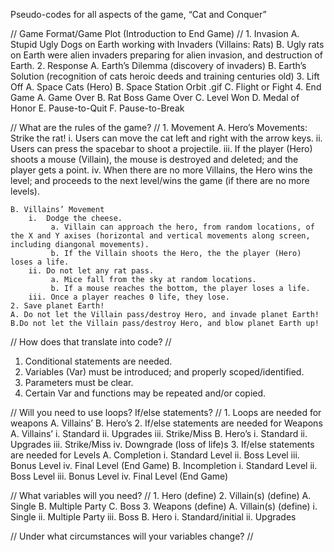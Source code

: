 Pseudo-codes for all aspects of the game, “Cat and Conquer”

// Game Format/Game Plot (Introduction to End Game) //
    1. Invasion
    A. Stupid Ugly Dogs on Earth working with Invaders (Villains: Rats)
    B. Ugly rats on Earth were alien invaders preparing for alien invasion, and destruction of Earth.
   2. Response
    A. Earth’s Dilemma (discovery of invaders)
    B. Earth’s Solution (recognition of cats heroic deeds and training centuries old)
   3. Lift Off
    A. Space Cats (Hero)
    B. Space Station Orbit .gif
    C. Flight or Fight
    4. End Game
    A. Game Over
    B. Rat Boss Game Over
    C. Level Won
    D. Medal of Honor
    E. Pause-to-Quit
    F. Pause-to-Break

// What are the rules of the game? //
    1. Movement
    A. Hero’s Movements: Strike the rat!
        i.   Users can move the cat left and right with the arrow keys.
        ii.  Users can press the spacebar to shoot a projectile.
        iii. If the player (Hero) shoots a mouse (Villain), the mouse is destroyed and deleted; and the player gets a point.
        iv. When there are no more Villains, the Hero wins the level; and proceeds to the next level/wins the game (if there are no more levels).

    B. Villains’ Movement
        i.  Dodge the cheese.
             a. Villain can approach the hero, from random locations, of the X and Y axises (horizontal and vertical movements along screen, including diangonal movements).
             b. If the Villain shoots the Hero, the the player (Hero) loses a life.
        ii. Do not let any rat pass.
             a. Mice fall from the sky at random locations.
             b. If a mouse reaches the bottom, the player loses a life.
        iii. Once a player reaches 0 life, they lose.
    2. Save planet Earth!
    A. Do not let the Villain pass/destroy Hero, and invade planet Earth!
    B.Do not let the Villain pass/destroy Hero, and blow planet Earth up!

// How does that translate into code? //
   1. Conditional statements are needed.
   2. Variables (Var) must be introduced; and properly scoped/identified.
   3. Parameters must be clear.
   4. Certain Var and functions may be repeated and/or copied.

// Will you need to use loops? If/else statements? //
    1. Loops are needed for weapons
    A. Villains’
    B. Hero’s
    2. If/else statements are needed for Weapons
    A. Villains’
        i.   Standard
        ii.  Upgrades
        iii. Strike/Miss
    B. Hero’s
        i.   Standard
        ii.  Upgrades
        iii. Strike/Miss
        iv.  Downgrade (loss of life)s
    3. If/else statements are needed for Levels
    A. Completion
        i.   Standard Level
        ii.  Boss Level
        iii. Bonus Level
        iv.  Final Level (End Game)
    B. Incompletion
        i.   Standard Level
        ii.  Boss Level
        iii. Bonus Level
        iv.  Final Level (End Game)

// What variables will you need? //
    1. Hero (define)
    2. Villain(s) (define)
    A. Single
    B. Multiple Party
    C. Boss
    3. Weapons (define)
    A. Villain(s) (define)
        i.   Single
        ii.  Multiple Party
        iii. Boss
    B. Hero
        i.  Standard/initial
        ii. Upgrades

// Under what circumstances will your variables change? //

